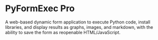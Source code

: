 # PyFormExec Pro

A web-based dynamic form application to execute Python code, install libraries, and display results as graphs, images, and markdown, with the ability to save the form as reopenable HTML/JavaScript.
